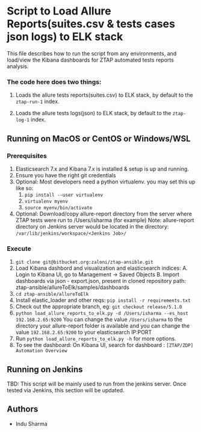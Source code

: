 # Script to Load Allure Reports(suites.csv & tests cases json logs) to ELK stack 

This file describes how to run the script from any environments, and load/view the Kibana dashboards for ZTAP automated tests reports analysis. 

### The code here does two things:

1. Loads the allure tests reports(suites.csv) to ELK stack, by default to the `ztap-run-1` index.

2. Loads the allure tests logs(json) to ELK stack, by default to the `ztap-log-1` index.


## Running on MacOS or CentOS or Windows/WSL

### Prerequisites

1. Elasticsearch 7.x and Kibana 7.x is installed & setup is up and running.
2. Ensure you have the right git credentials
3. Optional: Most developers need a python virtualenv. you may set this up like so:
    1. `pip install --user virtualenv`
    2. `virtualenv myenv`
    3. `source myenv/bin/activate`
4. Optional: Download/copy allure-report directory from the server where ZTAP tests were run to /Users/isharma (for example)
Note: allure-report directory on Jenkins server would be located in the directory: `/var/lib/jenkins/workspace/<Jenkins Job>/` 


### Execute

 
1. `git clone git@bitbucket.org:zaloni/ztap-ansible.git`
2.  Load Kibana dashbord and visualization and elasticsearch indices:
	A. Login to Kibana UI, go to Management -> Saved Objects 
	B. Import dashboards via json - export.json, present in cloned repository path: ztap-ansible/allureToElk/samples/dashboards 
3. `cd ztap-ansible/allureToElk`
4. Install elastic_loader and other reqs: `pip install -r requirements.txt`
5. Check out the appropriate branch, eg: `git checkout release/5.1.0`
6. `python load_allure_reports_to_elk.py -d /Users/isharma --es_host 192.168.2.65:9200` You can change the value `/Users/isharma` to the directory your allure-report folder is available and you can change the value `192.168.2.65:9200` to your elasticsearch IP:PORT 
7. Run `python load_allure_reports_to_elk.py -h` for more options.
8. To see the dashboard: On Kibana UI, search for dashboard : `[ZTAP/ZDP] Automation Overview` 

## Running on Jenkins

TBD: This script will be mainly used to run from the jenkins server. Once tested via Jenkins, this section will be updated. 


## Authors

- Indu Sharma
